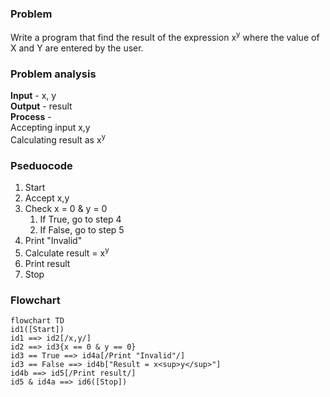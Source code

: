 ### Problem
Write a program that find the result of the expression x<sup>y</sup> where the value of X and Y are entered by the user.

### Problem analysis
**Input** - x, y <br>
**Output** - result <br>
**Process** - <br>
Accepting input x,y <br>
Calculating result as x<sup>y</sup> <br>

### Pseduocode
1. Start
2. Accept x,y
3. Check x = 0 & y = 0
    <ol>
      <li>If True, go to step 4</li>
      <li>If False, go to step 5</li>
    </ol>
4. Print "Invalid"
5. Calculate result = x<sup>y</sup>
6. Print result
7. Stop

### Flowchart

```mermaid
flowchart TD
id1([Start])
id1 ==> id2[/x,y/]
id2 ==> id3{x == 0 & y == 0}
id3 == True ==> id4a[/Print "Invalid"/]
id3 == False ==> id4b["Result = x<sup>y</sup>"]
id4b ==> id5[/Print result/]
id5 & id4a ==> id6([Stop])
```
